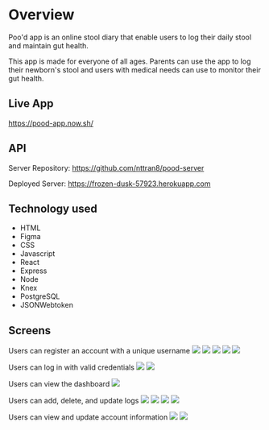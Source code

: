 # Overview

Poo'd app is an online stool diary that enable users to log their daily stool and maintain gut health.

This app is made for everyone of all ages. Parents can use the app to log their newborn's stool and users with medical needs can use to monitor their gut health.

## Live App

https://pood-app.now.sh/

## API

Server Repository: https://github.com/nttran8/pood-server

Deployed Server: https://frozen-dusk-57923.herokuapp.com

## Technology used

- HTML
- Figma
- CSS
- Javascript
- React
- Express
- Node
- Knex
- PostgreSQL
- JSONWebtoken

## Screens

Users can register an account with a unique username
![](images/Register.png)
![](images/Register-Validation1.png)
![](images/Register-Validation2.png)
![](images/Register-Validation3.png)
![](images/Register-Validation4.png)

Users can log in with valid credentials
![](images/Login.png)
![](images/Login-Validation.png)

Users can view the dashboard
![](images/Dashboard-EmptyList.png)

Users can add, delete, and update logs
![](images/Log.png)
![](images/Log-Delete.png)
![](images/Log-Update.png)
![](images/Dashboard.png)

Users can view and update account information
![](images/Account.png)
![](images/Account-Validation.png)
